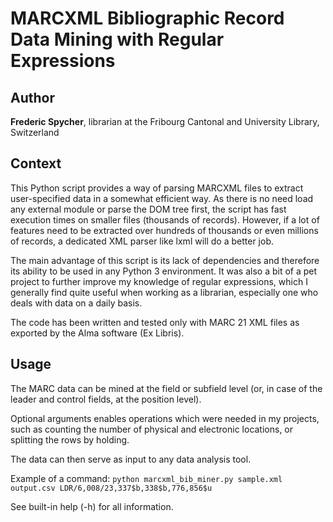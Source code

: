# MARCXML Bibliographic Record Data Mining with Regular Expressions

## Author
**Frederic Spycher**, librarian at the Fribourg Cantonal and University Library, Switzerland

## Context
This Python script provides a way of parsing MARCXML files to extract user-specified data in a somewhat efficient way.
As there is no need load any external module or parse the DOM tree first, the script has fast execution times on smaller files (thousands of records). However, if a lot of features need to be extracted over hundreds of thousands or even millions of records, a dedicated XML parser like lxml will do a better job.

The main advantage of this script is its lack of dependencies and therefore its ability to be used in any Python 3 environment.
It was also a bit of a pet project to further improve my knowledge of regular expressions, which I generally find quite useful when working as a librarian, especially one who deals with data on a daily basis.

The code has been written and tested only with MARC 21 XML files as exported by the Alma software (Ex Libris).


## Usage
The MARC data can be mined at the field or subfield level (or, in case of the leader and control fields, at the position level).

Optional arguments enables operations which were needed in my projects, such as counting the number of physical and electronic locations, or splitting the rows by holding.

The data can then serve as input to any data analysis tool.

Example of a command: `python marcxml_bib_miner.py sample.xml output.csv LDR/6,008/23,337$b,338$b,776,856$u`

See built-in help (-h) for all information.
